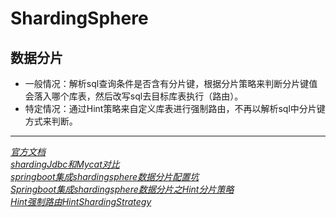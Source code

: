 # ShardingSphere

## 数据分片
- 一般情况：解析sql查询条件是否含有分片键，根据分片策略来判断分片键值会落入哪个库表，然后改写sql去目标库表执行（路由）。
- 特定情况：通过Hint策略来自定义库表进行强制路由，不再以解析sql中分片键方式来判断。

---
*[官方文档](https://shardingsphere.apache.org/document/current/cn/overview/)*   
*[shardingJdbc和Mycat对比](https://blog.csdn.net/jiadajing267/article/details/105799754)*   
*[springboot集成shardingsphere数据分片配置坑](https://github.com/apache/shardingsphere/issues/9344)*   
*[Springboot集成shardingsphere数据分片之Hint分片策略](https://blog.csdn.net/free_ant/article/details/111433024)*   
*[Hint强制路由HintShardingStrategy](https://blog.csdn.net/womenyiqilalala/article/details/106115831)*   
